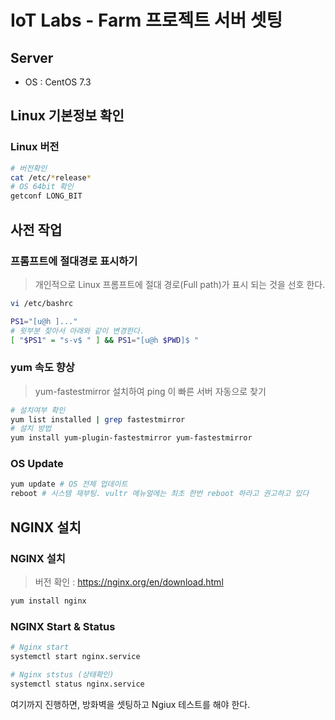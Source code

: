 # IoT Labs - Farm 프로젝트 서버 셋팅

## Server
- OS : CentOS 7.3

## Linux 기본정보 확인

### Linux 버전
```sh
# 버전확인
cat /etc/*release*
# OS 64bit 확인
getconf LONG_BIT
```

## 사전 작업
### 프롬프트에 절대경로 표시하기

> 개인적으로 Linux 프롬프트에 절대 경로(Full path)가 표시 되는 것을 선호 한다.

```sh
vi /etc/bashrc

PS1="[u@h ]..."
# 윗부분 찾아서 아래와 같이 변경한다.
[ "$PS1" = "s-v$ " ] && PS1="[u@h $PWD]$ "
```
### yum 속도 향상
> yum-fastestmirror 설치하여 ping 이 빠른 서버 자동으로 찾기

```sh
# 설치여부 확인
yum list installed | grep fastestmirror
# 설치 방법
yum install yum-plugin-fastestmirror yum-fastestmirror
```

### OS Update
```sh
yum update # OS 전체 업데이트
reboot # 시스템 재부팅. vultr 메뉴얼에는 최초 한번 reboot 하라고 권고하고 있다
```

## NGINX 설치

### NGINX 설치

> 버전 확인 : https://nginx.org/en/download.html
```sh
yum install nginx
```

### NGINX Start & Status
```sh
# Nginx start
systemctl start nginx.service

# Nginx ststus (상태확인)
systemctl status nginx.service
```

여기까지 진행하면, 방화벽을 셋팅하고 Ngiux 테스트를 해야 한다.
